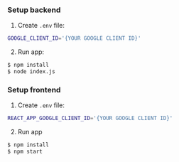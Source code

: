 ### Setup backend
1. Create `.env` file:
```sh
GOOGLE_CLIENT_ID='{YOUR GOOGLE CLIENT ID}'
```

2. Run app:
```sh
$ npm install
$ node index.js
```


### Setup frontend
1. Create `.env` file:
```sh
REACT_APP_GOOGLE_CLIENT_ID='{YOUR GOOGLE CLIENT ID}'
```

2. Run app
```sh
$ npm install
$ npm start
```